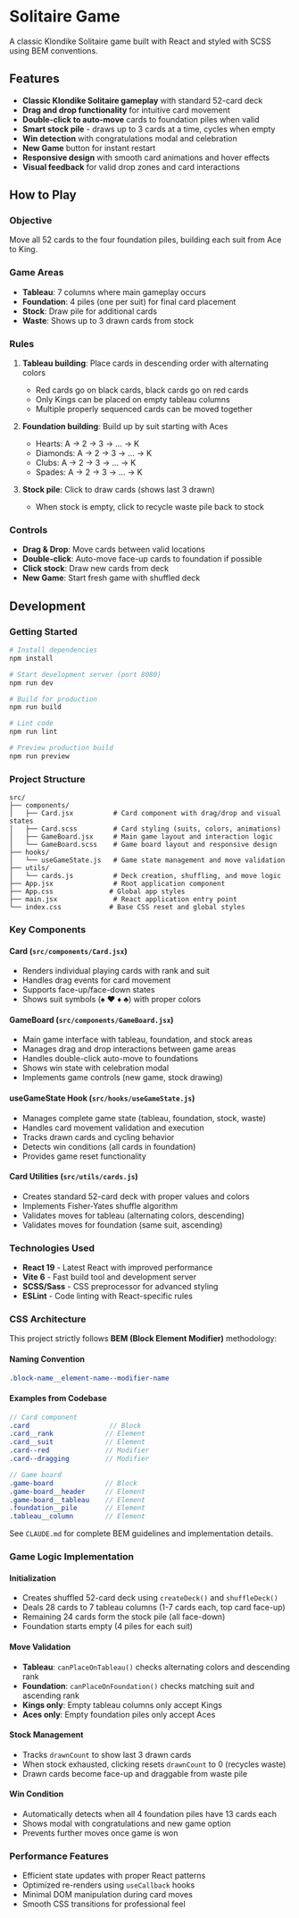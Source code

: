 # Solitaire Game

A classic Klondike Solitaire game built with React and styled with SCSS using BEM conventions.

## Features

- **Classic Klondike Solitaire gameplay** with standard 52-card deck
- **Drag and drop functionality** for intuitive card movement
- **Double-click to auto-move** cards to foundation piles when valid
- **Smart stock pile** - draws up to 3 cards at a time, cycles when empty
- **Win detection** with congratulations modal and celebration
- **New Game** button for instant restart
- **Responsive design** with smooth card animations and hover effects
- **Visual feedback** for valid drop zones and card interactions

## How to Play

### Objective
Move all 52 cards to the four foundation piles, building each suit from Ace to King.

### Game Areas
- **Tableau**: 7 columns where main gameplay occurs
- **Foundation**: 4 piles (one per suit) for final card placement
- **Stock**: Draw pile for additional cards
- **Waste**: Shows up to 3 drawn cards from stock

### Rules
1. **Tableau building**: Place cards in descending order with alternating colors
   - Red cards go on black cards, black cards go on red cards
   - Only Kings can be placed on empty tableau columns
   - Multiple properly sequenced cards can be moved together

2. **Foundation building**: Build up by suit starting with Aces
   - Hearts: A → 2 → 3 → ... → K
   - Diamonds: A → 2 → 3 → ... → K  
   - Clubs: A → 2 → 3 → ... → K
   - Spades: A → 2 → 3 → ... → K

3. **Stock pile**: Click to draw cards (shows last 3 drawn)
   - When stock is empty, click to recycle waste pile back to stock

### Controls
- **Drag & Drop**: Move cards between valid locations
- **Double-click**: Auto-move face-up cards to foundation if possible
- **Click stock**: Draw new cards from deck
- **New Game**: Start fresh game with shuffled deck

## Development

### Getting Started

```bash
# Install dependencies
npm install

# Start development server (port 8080)
npm run dev

# Build for production
npm run build

# Lint code
npm run lint

# Preview production build
npm run preview
```

### Project Structure

```
src/
├── components/
│   ├── Card.jsx          # Card component with drag/drop and visual states
│   ├── Card.scss         # Card styling (suits, colors, animations)
│   ├── GameBoard.jsx     # Main game layout and interaction logic
│   └── GameBoard.scss    # Game board layout and responsive design
├── hooks/
│   └── useGameState.js   # Game state management and move validation
├── utils/
│   └── cards.js          # Deck creation, shuffling, and move logic
├── App.jsx               # Root application component
├── App.css              # Global app styles
├── main.jsx              # React application entry point
└── index.css            # Base CSS reset and global styles
```

### Key Components

#### Card (`src/components/Card.jsx`)
- Renders individual playing cards with rank and suit
- Handles drag events for card movement
- Supports face-up/face-down states
- Shows suit symbols (♠ ♥ ♦ ♣) with proper colors

#### GameBoard (`src/components/GameBoard.jsx`)
- Main game interface with tableau, foundation, and stock areas
- Manages drag and drop interactions between game areas
- Handles double-click auto-move to foundations
- Shows win state with celebration modal
- Implements game controls (new game, stock drawing)

#### useGameState Hook (`src/hooks/useGameState.js`)
- Manages complete game state (tableau, foundation, stock, waste)
- Handles card movement validation and execution
- Tracks drawn cards and cycling behavior
- Detects win conditions (all cards in foundation)
- Provides game reset functionality

#### Card Utilities (`src/utils/cards.js`)
- Creates standard 52-card deck with proper values and colors
- Implements Fisher-Yates shuffle algorithm
- Validates moves for tableau (alternating colors, descending)
- Validates moves for foundation (same suit, ascending)

### Technologies Used

- **React 19** - Latest React with improved performance
- **Vite 6** - Fast build tool and development server  
- **SCSS/Sass** - CSS preprocessor for advanced styling
- **ESLint** - Code linting with React-specific rules

### CSS Architecture

This project strictly follows **BEM (Block Element Modifier)** methodology:

#### Naming Convention
```scss
.block-name__element-name--modifier-name
```

#### Examples from Codebase
```scss
// Card component
.card                    // Block
.card__rank             // Element  
.card__suit             // Element
.card--red              // Modifier
.card--dragging         // Modifier

// Game board
.game-board             // Block
.game-board__header     // Element
.game-board__tableau    // Element
.foundation__pile       // Element
.tableau__column        // Element
```

See `CLAUDE.md` for complete BEM guidelines and implementation details.

### Game Logic Implementation

#### Initialization
- Creates shuffled 52-card deck using `createDeck()` and `shuffleDeck()`
- Deals 28 cards to 7 tableau columns (1-7 cards each, top card face-up)
- Remaining 24 cards form the stock pile (all face-down)
- Foundation starts empty (4 piles for each suit)

#### Move Validation
- **Tableau**: `canPlaceOnTableau()` checks alternating colors and descending rank
- **Foundation**: `canPlaceOnFoundation()` checks matching suit and ascending rank
- **Kings only**: Empty tableau columns only accept Kings
- **Aces only**: Empty foundation piles only accept Aces

#### Stock Management
- Tracks `drawnCount` to show last 3 drawn cards
- When stock exhausted, clicking resets `drawnCount` to 0 (recycles waste)
- Drawn cards become face-up and draggable from waste pile

#### Win Condition
- Automatically detects when all 4 foundation piles have 13 cards each
- Shows modal with congratulations and new game option
- Prevents further moves once game is won

### Performance Features
- Efficient state updates with proper React patterns
- Optimized re-renders using `useCallback` hooks
- Minimal DOM manipulation during card moves
- Smooth CSS transitions for professional feel
